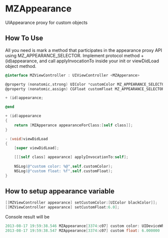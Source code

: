 MZAppearance
============

UIAppearance proxy for custom objects

## How To Use

All you need is mark a method that participates in the appearance proxy API using MZ_APPEARANCE_SELECTOR.
Implement <MZAppearance> protocol method + (id)appearance, and call applyInvocationTo inside your init or viewDidLoad object method.

``` objective-c
@interface MZViewController : UIViewController <MZApperance>

@property (nonatomic,strong) UIColor *customColor MZ_APPEARANCE_SELECTOR;
@property (nonatomic,assign) CGFloat customFloat MZ_APPEARANCE_SELECTOR;

+ (id)appearance;

@end
```

``` objective-c
+ (id)appearance
{
    return [MZApperance appearanceForClass:[self class]];
}

- (void)viewDidLoad
{
    [super viewDidLoad];

    [[[self class] appearance] applyInvocationTo:self];
    
    NSLog(@"custom color: %@",self.customColor);
    NSLog(@"custom float: %f",self.customFloat);
}
```

## How to setup appearance variable

``` objective-c
[[MZViewController appearance] setCustomColor:[UIColor blackColor]];
[[MZViewController appearance] setCustomFloat:6.0];
```

Console result will be

``` objective-c
2013-08-17 19:59:38.546 MZAppearance[3374:c07] custom color: UIDeviceWhiteColorSpace 0 1
2013-08-17 19:59:38.547 MZAppearance[3374:c07] custom float: 6.000000
```


